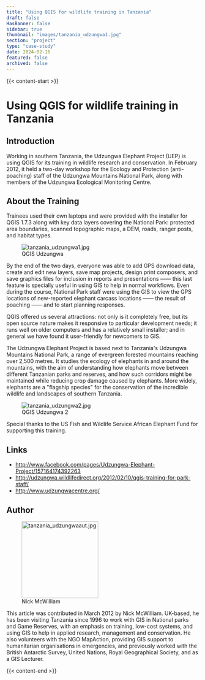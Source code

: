 ```yaml
---
title: "Using QGIS for wildlife training in Tanzania"
draft: false
HasBanner: false
sidebar: true
thumbnail: "images/tanzania_udzungwa1.jpg"
section: "project"
type: "case-study"
date: 2024-02-16
featured: false
archived: false
---
```

{{< content-start >}}

# Using QGIS for wildlife training in Tanzania

## Introduction

Working in southern Tanzania, the Udzungwa Elephant Project (UEP) is using QGIS for its training in wildlife research and conservation. In February 2012, it held a two-day workshop for the Ecology and Protection (anti-poaching) staff of the Udzungwa Mountains National Park, along with members of the Udzungwa Ecological Monitoring Centre.

## About the Training

Trainees used their own laptops and were provided with the installer for QGIS 1.7.3 along with key data layers covering the National Park: protected area boundaries, scanned topographic maps, a DEM, roads, ranger posts, and habitat types.

<figure>
<img src="../images/tanzania_udzungwa1.jpg" class="align-right" alt="tanzania_udzungwa1.jpg" />
<figcaption>QGIS Udzungwa</figcaption>
</figure>

By the end of the two days, everyone was able to add GPS download data, create and edit new layers, save map projects, design print composers, and save graphics files for inclusion in reports and presentations —— this last feature is specially useful in using GIS to help in normal workflows. Even during the course, National Park staff were using the GIS to view the GPS locations of new-reported elephant carcass locations —— the result of poaching —— and to start planning responses.

QGIS offered us several attractions: not only is it completely free, but its open source nature makes it responsive to particular development needs; it runs well on older computers and has a relatively small installer; and in general we have found it user-friendly for newcomers to GIS.

The Udzungwa Elephant Project is based next to Tanzania\'s Udzungwa Mountains National Park, a range of evergreen forested mountains reaching over 2,500 metres. It studies the ecology of elephants in and around the mountains, with the aim of understanding how elephants move between different Tanzanian parks and reserves, and how such corridors might be maintained while reducing crop damage caused by elephants. More widely, elephants are a \"flagship species\" for the conservation of the incredible wildlife and landscapes of southern Tanzania.

<figure>
<img src="../images/tanzania_udzungwa2.jpg" class="align-right" alt="tanzania_udzungwa2.jpg" />
<figcaption>QGIS Udzungwa 2</figcaption>
</figure>

Special thanks to the US Fish and Wildlife Service African Elephant Fund for supporting this training.

## Links

-   <http://www.facebook.com/pages/Udzungwa-Elephant-Project/157164174392263>
-   <http://udzungwa.wildlifedirect.org/2012/02/10/qgis-training-for-park-staff/>
-   <http://www.udzungwacentre.org/>

## Author

<figure>
<img src="../images/tanzania_udzungwaaut.jpg" class="align-left" height="200" alt="tanzania_udzungwaaut.jpg" />
<figcaption>Nick McWilliam</figcaption>
</figure>

This article was contributed in March 2012 by Nick McWilliam. UK-based, he has been visiting Tanzania since 1996 to work with GIS in National parks and Game Reserves, with an emphasis on training, low-cost systems, and using GIS to help in applied research, management and conservation. He also volunteers with the NGO MapAction, providing GIS support to humanitarian organisations in emergencies, and previously worked with the British Antarctic Survey, United Nations, Royal Geographical Society, and as a GIS Lecturer.

{{< content-end >}}

